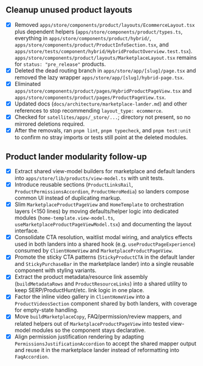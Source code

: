 ## Cleanup unused product layouts

- [x] Removed `apps/store/components/product/layouts/EcommerceLayout.tsx` plus dependent helpers (`apps/store/components/product/types.ts`, everything in `apps/store/components/product/hybrid/`, `apps/store/components/product/ProductInfoSection.tsx`, and `apps/store/tests/component/hybrid/HybridProductOverview.test.tsx`). `apps/store/components/product/layouts/MarketplaceLayout.tsx` remains for `status: "pre_release"` products.
- [x] Deleted the dead routing branch in `apps/store/app/[slug]/page.tsx` and removed the lazy wrapper `apps/store/app/[slug]/hybrid-page.tsx`.
- [x] Eliminated `apps/store/components/product/pages/HybridProductPageView.tsx` and `apps/store/components/product/pages/ProductPageView.tsx`.
- [x] Updated docs (`docs/architecture/marketplace-lander.md`) and other references to stop recommending `layout_type: ecommerce`.
- [x] Checked for `satellites/apps/_store/...`; directory not present, so no mirrored deletions required.
- [x] After the removals, ran `pnpm lint`, `pnpm typecheck`, and `pnpm test:unit` to confirm no stray imports or tests still point at the deleted modules.

## Product lander modularity follow-up

- [x] Extract shared view-model builders for marketplace and default landers into `apps/store/lib/products/view-model.ts` with unit tests.
- [x] Introduce reusable sections (`ProductLinksRail`, `ProductPermissionsAccordion`, `ProductHeroMedia`) so landers compose common UI instead of duplicating markup.
- [x] Slim `MarketplaceProductPageView` and `HomeTemplate` to orchestration layers (<150 lines) by moving defaults/helper logic into dedicated modules (`home-template.view-model.ts`, `useMarketplaceProductPageViewModel.tsx`) and documenting the layout interface.
- [x] Consolidate CTA resolution, waitlist modal wiring, and analytics effects used in both landers into a shared hook (e.g. `useProductPageExperience`) consumed by `ClientHomeView` and `MarketplaceProductPageView`.
- [x] Promote the sticky CTA patterns (`StickyProductCTA` in the default lander and `StickyPurchaseBar` in the marketplace lander) into a single reusable component with styling variants.
- [x] Extract the product metadata/resource link assembly (`buildMetadataRows` and `ProductResourceLinks`) into a shared utility to keep SERP/ProductHunt/etc. link logic in one place.
- [x] Factor the inline video gallery in `ClientHomeView` into a `ProductVideosSection` component shared by both landers, with coverage for empty-state handling.
- [x] Move `buildMarketplaceCopy`, FAQ/permission/review mappers, and related helpers out of `MarketplaceProductPageView` into tested view-model modules so the component stays declarative.
- [x] Align permission justification rendering by adapting `PermissionsJustificationAccordion` to accept the shared mapper output and reuse it in the marketplace lander instead of reformatting into `FaqAccordion`.
